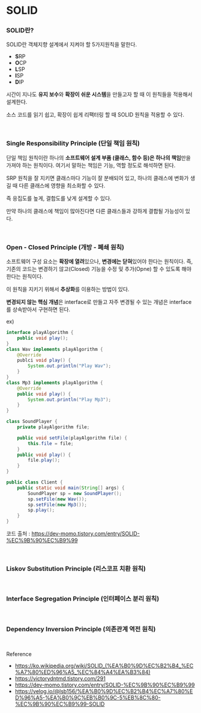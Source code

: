 SOLID
===

### SOLID란?

SOLID란 객체지향 설계에서 지켜야 할 5가지원칙을 말한다.
- **S**RP
- **O**CP
- **L**SP
- **I**SP
- **D**IP

시간이 지나도 **유지 보수**와 **확장이 쉬운 시스템**을 만들고자 할 때 이 원칙들을 적용해서 설계한다.

소스 코드를 읽기 쉽고, 확장이 쉽게 리팩터링 할 때 SOLID 원칙을 적용할 수 있다.

<br>

### Single Responsibility Principle (단일 책임 원칙)

단일 책임 원칙이란 하나의 **소프트웨어 설계 부품 (클래스, 함수 등)은 하나의 책임**만을 가져야 하는 원칙이다. 여기서 말하는 책임은 기능, 역할 정도로 해석하면 된다.

SRP 원칙을 잘 지키면 클래스마다 기능이 잘 분배되어 있고, 하나의 클래스에 변화가 생길 때 다른 클래스에 영향을 최소화할 수 있다.

즉 응집도를 높게, 결합도를 낮게 설계할 수 있다.

만약 하나의 클래스에 책임이 많아진다면 다른 클래스들과 강하게 결합될 가능성이 있다.

<br>

### Open - Closed Principle (개방 - 폐쇄 원칙)

소프트웨어 구성 요소는 **확장에 열려**있으나, **변경에는 닫혀**있어야 한다는 원칙이다. 즉, 기존의 코드는 변경하기 않고(Closed) 기능을 수정 및 추가(Opne) 할 수 있도록 해야 한다는 원칙이다.

이 원칙을 지키기 위해서 **추상화**를 이용하는 방법이 있다.

**변경되지 않는 핵심 개념**은 interface로 만들고 자주 변경될 수 있는 개념은 interface를 상속받아서 구현하면 된다.

ex)
~~~java
interface playAlgorithm {
	public void play();
}
class Wav implements playAlgorithm {
	@Override
	publci void play() {
		System.out.println("Play Wav");
	}
}
class Mp3 implements playAlgorithm {
	@Override
	public void play() {
		System.out.println("Play Mp3");
	}
}

class SoundPlayer {
	private playAlgorithm file;

	public void setFile(playAlgorithm file) {
		this.file = file;
	}
	public void play() {
		file.play();
	}
}

public class Client {
	public static void main(String[] args) {
		SoundPlayer sp = new SoundPlayer();
		sp.setFile(new Wav());
		sp.setFile(new Mp3());
		sp.play();
	}
}
~~~
코드 출처 : https://dev-momo.tistory.com/entry/SOLID-%EC%9B%90%EC%B9%99

<br>

### Liskov Substitution Principle (리스코프 치환 원칙)

<br>

### Interface Segregation Principle (인터페이스 분리 원칙)

<br>

### Dependency Inversion Principle (의존관계 역전 원칙)



<br>


Reference
- https://ko.wikipedia.org/wiki/SOLID_(%EA%B0%9D%EC%B2%B4_%EC%A7%80%ED%96%A5_%EC%84%A4%EA%B3%84)
- https://victorydntmd.tistory.com/291
- https://dev-momo.tistory.com/entry/SOLID-%EC%9B%90%EC%B9%99
- https://velog.io/@lsb156/%EA%B0%9D%EC%B2%B4%EC%A7%80%ED%96%A5-%EA%B0%9C%EB%B0%9C-5%EB%8C%80-%EC%9B%90%EC%B9%99-SOLID

